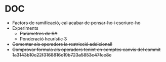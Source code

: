 DOC
===

* <del>Factors de ramificació, cal acabar de pensar-ho i escriure-ho</del>
* Experiments
  * <del>Paràmetres de SA</del>
  * <del>Ponderació heurístic 3</del>
* <del>Comentar als operadors la restricció addicional!</del>
* <del>Comprovar formula als operadors tenint en comptes canvis del commit 1a3143b10c22f3168816e19b723a5853c47fce8e</del>
